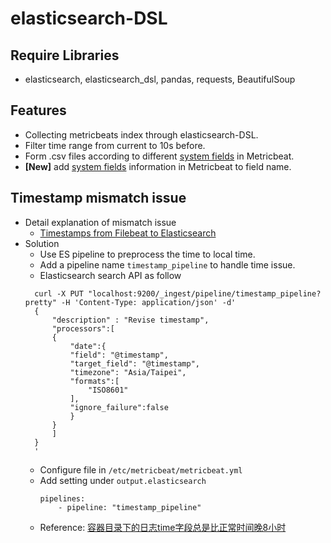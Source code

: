 # elasticsearch-DSL
## Require Libraries
* elasticsearch, elasticsearch_dsl, pandas, requests, BeautifulSoup
## Features
* Collecting metricbeats index through elasticsearch-DSL.
* Filter time range from current to 10s before.
* Form .csv files according to different [system fields](https://www.elastic.co/guide/en/beats/metricbeat/current/exported-fields-system.html#_users) in Metricbeat.
* **[New]** add [system fields](https://www.elastic.co/guide/en/beats/metricbeat/current/exported-fields-system.html#_users) information in Metricbeat to field name.

## Timestamp mismatch issue
* Detail explanation of mismatch issue
  * [Timestamps from Filebeat to Elasticsearch](https://re-ra.xyz/Timestamps-from-Filebeat-to-Elasticsearch/#timestamp-mismatch)
* Solution
  * Use ES pipeline to preprocess the time to local time.
  * Add a pipeline name `timestamp_pipeline` to handle time issue.
  * Elasticsearch search API as follow
  ``` 
    curl -X PUT "localhost:9200/_ingest/pipeline/timestamp_pipeline?pretty" -H 'Content-Type: application/json' -d'
    {
        "description" : "Revise timestamp",
        "processors":[
        {
            "date":{
            "field": "@timestamp",
            "target_field": "@timestamp",
            "timezone": "Asia/Taipei",
            "formats":[
                "ISO8601"
            ],
            "ignore_failure":false
            }    
        }
        ]
    }
    '
  ```
    * Configure file in `/etc/metricbeat/metricbeat.yml`
    * Add setting under `output.elasticsearch`
        ```
        pipelines:
            - pipeline: "timestamp_pipeline"
        ```
     * Reference: [容器目录下的日志time字段总是比正常时间晚8小时](https://github.com/rootsongjc/kubernetes-handbook/issues/209)
